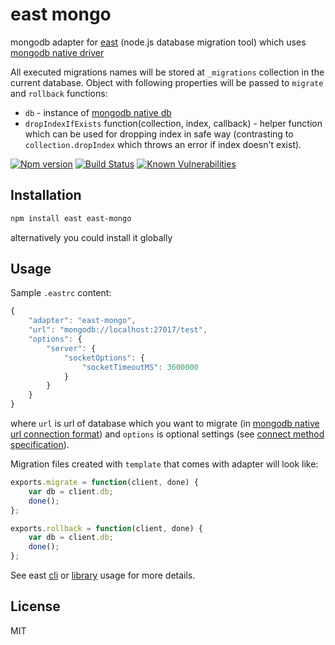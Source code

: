 # east mongo

mongodb adapter for [east](https://github.com/okv/east) (node.js database migration tool) which uses 
[mongodb native driver](http://mongodb.github.io/node-mongodb-native/)

All executed migrations names will be stored at `_migrations` collection in the
current database. Object with following properties will be passed to `migrate`
and `rollback` functions:

* `db` - instance of [mongodb native db](http://mongodb.github.io/node-mongodb-native/api-generated/db.html)
* `dropIndexIfExists` function(collection, index, callback) - helper function
which can be used for dropping index in safe way (contrasting to 
`collection.dropIndex` which throws an error if index doesn't exist).


[![Npm version](https://img.shields.io/npm/v/east-mongo.svg)](https://www.npmjs.org/package/east-mongo)
[![Build Status](https://travis-ci.org/okv/east-mongo.svg?branch=master)](https://travis-ci.org/okv/east-mongo)
[![Known Vulnerabilities](https://snyk.io/test/npm/east-mongo/badge.svg)](https://snyk.io/test/npm/east-mongo)


## Installation

```sh
npm install east east-mongo
```

alternatively you could install it globally


## Usage

Sample `.eastrc` content:

```js
{
	"adapter": "east-mongo",
	"url": "mongodb://localhost:27017/test",
	"options": {
		"server": {
			"socketOptions": {
				"socketTimeoutMS": 3600000
			}
		}
	}
}
```

where `url` is url of database which you want to migrate (in 
[mongodb native url connection format](http://mongodb.github.io/node-mongodb-native/driver-articles/mongoclient.html#the-url-connection-format)) and `options` is optional settings
(see [connect method specification](http://mongodb.github.io/node-mongodb-native/2.0/api/MongoClient.html#connect)).

Migration files created with `template` that comes with adapter will look like:

```js
exports.migrate = function(client, done) {
	var db = client.db;
	done();
};

exports.rollback = function(client, done) {
	var db = client.db;
	done();
};
```

See east [cli](https://github.com/okv/east#cli-usage) or
[library](https://github.com/okv/east#library-usage) usage for more details.


## License

MIT

